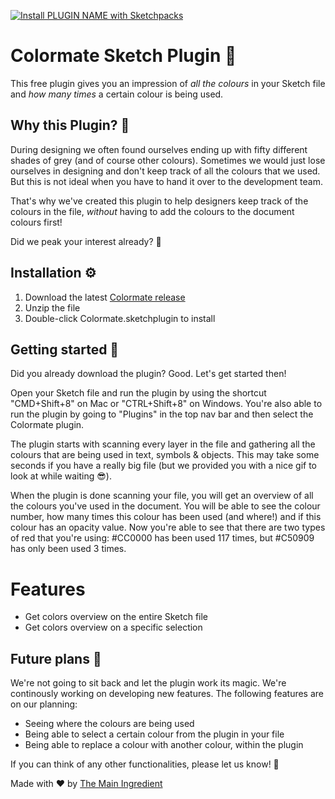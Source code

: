 [![Install PLUGIN NAME with Sketchpacks](http://sketchpacks-com.s3.amazonaws.com/assets/badges/sketchpacks-badge-install.png "Install Colormate with Sketchpacks")](https://sketchpacks.com/themainingredient/colormate/install)

# Colormate Sketch Plugin 🌈

This free plugin gives you an impression of _all the colours_ in your Sketch file and _how many times_ a certain colour is being used.

## Why this Plugin? 🤔

During designing we often found ourselves ending up with fifty different shades of grey (and of course other colours). Sometimes we would just lose ourselves in designing and don't keep track of all the colours that we used. But this is not ideal when you have to hand it over to the development team. 

That's why we've created this plugin to help designers keep track of the colours in the file, _without_ having to add the colours to the document colours first!

Did we peak your interest already? 🧐

## Installation ⚙️

1. Download the latest [Colormate release](https://s3.eu-central-1.amazonaws.com/colormate-testing/production/colormate.zip)
2. Unzip the file
3. Double-click Colormate.sketchplugin to install

## Getting started 💪

Did you already download the plugin? Good. Let's get started then!

Open your Sketch file and run the plugin by using the shortcut "CMD+Shift+8" on Mac or "CTRL+Shift+8" on Windows. You're also able to run the plugin by going to "Plugins" in the top nav bar and then select the Colormate plugin.

The plugin starts with scanning every layer in the file and gathering all the colours that are being used in text, symbols & objects. This may take some seconds if you have a really big file (but we provided you with a nice gif to look at while waiting 😎).

When the plugin is done scanning your file, you will get an overview of all the colours you've used in the document. You will be able to see the colour number, how many times this colour has been used (and where!) and if this colour has an opacity value. Now you're able to see that there are two types of red that you're using: #CC0000 has been used 117 times, but #C50909 has only been used 3 times.


# Features
- Get colors overview on the entire Sketch file
- Get colors overview on a specific selection

## Future plans 🚀

We're not going to sit back and let the plugin work its magic. We're continously working on developing new features. The following features are on our planning:

- Seeing where the colours are being used
- Being able to select a certain colour from the plugin in your file
- Being able to replace a colour with another colour, within the plugin

If you can think of any other functionalities, please let us know! 🤩

Made with ❤️ by [The Main Ingredient](https://themainingredient.co)
